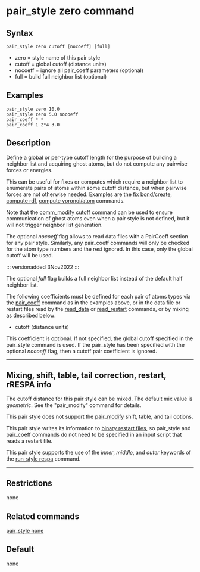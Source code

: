 # pair_style zero command

## Syntax

``` LAMMPS
pair_style zero cutoff [nocoeff] [full]
```

-   zero = style name of this pair style
-   cutoff = global cutoff (distance units)
-   nocoeff = ignore all pair_coeff parameters (optional)
-   full = build full neighbor list (optional)

## Examples

``` LAMMPS
pair_style zero 10.0
pair_style zero 5.0 nocoeff
pair_coeff * *
pair_coeff 1 2*4 3.0
```

## Description

Define a global or per-type cutoff length for the purpose of building a
neighbor list and acquiring ghost atoms, but do not compute any pairwise
forces or energies.

This can be useful for fixes or computes which require a neighbor list
to enumerate pairs of atoms within some cutoff distance, but when
pairwise forces are not otherwise needed. Examples are the [fix
bond/create](fix_bond_create), [compute rdf](compute_rdf), [compute
voronoi/atom](compute_voronoi_atom) commands.

Note that the [comm_modify cutoff](comm_modify) command can be used to
ensure communication of ghost atoms even when a pair style is not
defined, but it will not trigger neighbor list generation.

The optional *nocoeff* flag allows to read data files with a PairCoeff
section for any pair style. Similarly, any pair_coeff commands will only
be checked for the atom type numbers and the rest ignored. In this case,
only the global cutoff will be used.

::: versionadded
3Nov2022
:::

The optional *full* flag builds a full neighbor list instead of the
default half neighbor list.

The following coefficients must be defined for each pair of atoms types
via the [pair_coeff](pair_coeff) command as in the examples above, or in
the data file or restart files read by the [read_data](read_data) or
[read_restart](read_restart) commands, or by mixing as described below:

-   cutoff (distance units)

This coefficient is optional. If not specified, the global cutoff
specified in the pair_style command is used. If the pair_style has been
specified with the optional *nocoeff* flag, then a cutoff pair
coefficient is ignored.

------------------------------------------------------------------------

## Mixing, shift, table, tail correction, restart, rRESPA info

The cutoff distance for this pair style can be mixed. The default mix
value is *geometric*. See the \"pair_modify\" command for details.

This pair style does not support the [pair_modify](pair_modify) shift,
table, and tail options.

This pair style writes its information to [binary restart
files](restart), so pair_style and pair_coeff commands do not need to be
specified in an input script that reads a restart file.

This pair style supports the use of the *inner*, *middle*, and *outer*
keywords of the [run_style respa](run_style) command.

------------------------------------------------------------------------

## Restrictions

none

## Related commands

[pair_style none](pair_none)

## Default

none
